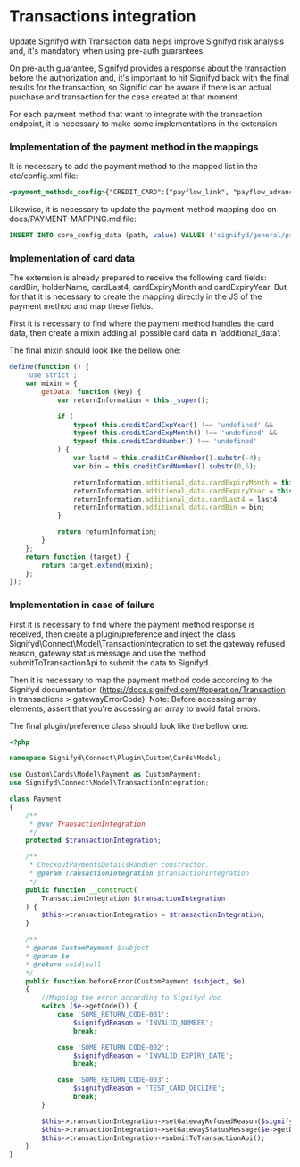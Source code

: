# Transactions integration

Update Signifyd with Transaction data helps improve Signifyd risk analysis and, it's mandatory when using pre-auth guarantees.

On pre-auth guarantee, Signifyd provides a response about the transaction before the authorization and, it's important to hit Signifyd back with the final results for the transaction, so Signifid can be aware if there is an actual purchase and transaction for the case created at that moment.

For each payment method that want to integrate with the transaction endpoint, it is necessary to make some implementations in the extension

### Implementation of the payment method in the mappings

It is necessary to add the payment method to the mapped list in the etc/config.xml file:

```xml
<payment_methods_config>{"CREDIT_CARD":["payflow_link", "payflow_advanced", "authorizenet_acceptjs", "adyen_cc", "adyen_oneclick", "adyen_hpp", "braintree", "cybersource", "anet_creditcard", "authorizenet_directpost", "openpay_cards", "holacash", "stripe_payments", "mercadopago_custom", "chcybersource", "payment_services_paypal_hosted_fields", "payment_services_paypal_vault"],"CHECK":["checkmo"],"PAYPAL_ACCOUNT":["payment_services_paypal_smart_buttons"],"APPLE_PAY":["payment_services_paypal_apple_pay"]}</payment_methods_config>
```

Likewise, it is necessary to update the payment method mapping doc on docs/PAYMENT-MAPPING.md file:

```sql
INSERT INTO core_config_data (path, value) VALUES ('signifyd/general/payment_methods_config', '{"CREDIT_CARD":["payflow_link", "payflow_advanced", "authorizenet_acceptjs", "adyen_cc", "adyen_oneclick", "adyen_hpp", "braintree", "cybersource", "anet_creditcard", "authorizenet_directpost", "openpay_cards", "holacash", "stripe_payments", "mercadopago_custom", "chcybersource", "payment_services_paypal_hosted_fields", "payment_services_paypal_vault"],"CHECK":["checkmo"],"PAYPAL_ACCOUNT":["payment_services_paypal_smart_buttons"],"APPLE_PAY":["payment_services_paypal_apple_pay"]}');
```

### Implementation of card data

The extension is already prepared to receive the following card fields: cardBin, holderName, cardLast4, cardExpiryMonth and cardExpiryYear.
But for that it is necessary to create the mapping directly in the JS of the payment method and map these fields.

First it is necessary to find where the payment method handles the card data, then create a mixin adding all possible card data in 'additional_data'.

The final mixin should look like the bellow one:

```js
define(function () {
    'use strict';
    var mixin = {
        getData: function (key) {
            var returnInformation = this._super();

            if (
                typeof this.creditCardExpYear() !== 'undefined' &&
                typeof this.creditCardExpMonth() !== 'undefined' &&
                typeof this.creditCardNumber() !== 'undefined'
            ) {
                var last4 = this.creditCardNumber().substr(-4);
                var bin = this.creditCardNumber().substr(0,6);

                returnInformation.additional_data.cardExpiryMonth = this.creditCardExpMonth();
                returnInformation.additional_data.cardExpiryYear = this.creditCardExpYear();
                returnInformation.additional_data.cardLast4 = last4;
                returnInformation.additional_data.cardBin = bin;
            }

            return returnInformation;
        }
    };
    return function (target) {
        return target.extend(mixin);
    };
});
```

### Implementation in case of failure

First it is necessary to find where the payment method response is received, then create a plugin/preference and inject the class Signifyd\Connect\Model\TransactionIntegration to set the gateway refused reason, gateway status message and use the method submitToTransactionApi to submit the data to Signifyd. 

Then it is necessary to map the payment method code according to the Signifyd documentation (https://docs.signifyd.com/#operation/Transaction in transactions > gatewayErrorCode). Note: Before accessing array elements, assert that you're accessing an array to avoid fatal errors.

The final plugin/preference class should look like the bellow one:

```php
<?php

namespace Signifyd\Connect\Plugin\Custom\Cards\Model;

use Custom\Cards\Model\Payment as CustomPayment;
use Signifyd\Connect\Model\TransactionIntegration;

class Payment
{
    /**
     * @var TransactionIntegration
     */
    protected $transactionIntegration;

    /**
     * CheckoutPaymentsDetailsHandler constructor.
     * @param TransactionIntegration $transactionIntegration
     */
    public function __construct(
        TransactionIntegration $transactionIntegration
    ) {
        $this->transactionIntegration = $transactionIntegration;
    }

    /**
    * @param CustomPayment $subject
    * @param $e
    * @return void|null
    */
    public function beforeError(CustomPayment $subject, $e)
    {
        //Mapping the error according to Signifyd doc
        switch ($e->getCode()) {
            case 'SOME_RETURN_CODE-001':
                $signifydReason = 'INVALID_NUMBER';
                break;

            case 'SOME_RETURN_CODE-002':
                $signifydReason = 'INVALID_EXPIRY_DATE';
                break;

            case 'SOME_RETURN_CODE-003':
                $signifydReason = 'TEST_CARD_DECLINE';
                break;
        }

        $this->transactionIntegration->setGatewayRefusedReason($signifydReason);
        $this->transactionIntegration->setGatewayStatusMessage($e->getDescription());
        $this->transactionIntegration->submitToTransactionApi();
    }
}
```